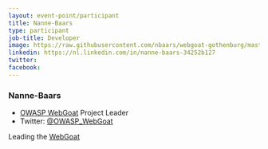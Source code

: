 ```yaml
---
layout: event-point/participant
title: Nanne-Baars
type: participant
job-title: Developer
image: https://raw.githubusercontent.com/nbaars/webgoat-gothenburg/master/nanne-baars.png
linkedin: https://nl.linkedin.com/in/nanne-baars-34252b127
twitter: 
facebook: 
---
```


### Nanne-Baars

* [OWASP WebGoat](https://www.owasp.org/index.php/Category:OWASP_WebGoat_Project) Project Leader
* Twitter: [@OWASP_WebGoat](https://twitter.com/OWASP_WebGoat)

Leading the [WebGoat](../Working-Sessions/WebGoat.md)
